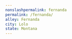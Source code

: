 ```yaml
---
﻿nonslashpermalink: fernanda
permalink: /fernanda/
alley: Fernanda
city: Lolo
state: Montana
---
```

